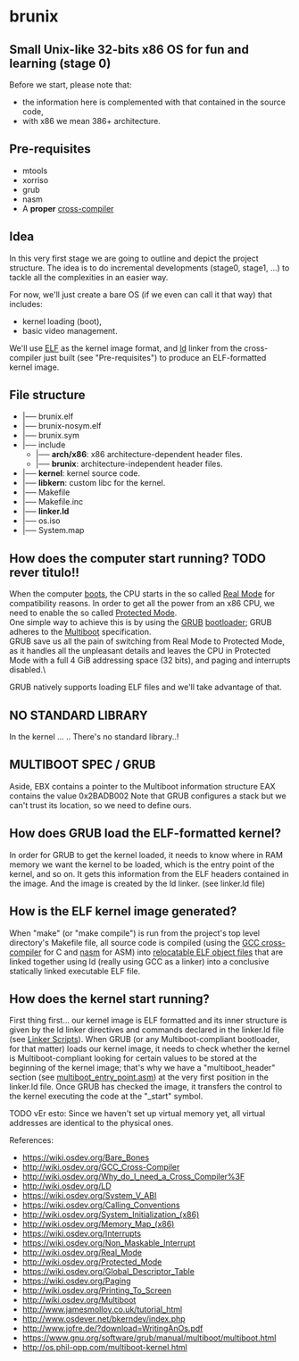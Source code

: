 # brunix
## Small Unix-like 32-bits x86 OS for fun and learning (stage 0)

Before we start, please note that:
* the information here is complemented with that contained in the source code,
* with x86 we mean 386+ architecture.

## Pre-requisites
* mtools
* xorriso
* grub
* nasm
* A <b>proper</b> [cross-compiler](http://wiki.osdev.org/GCC_Cross-Compiler)

## Idea

In this very first stage we are going to outline and depict the project
structure. The idea is to do incremental developments (stage0, stage1, ...) to
tackle all the complexities in an easier way.

For now, we'll just create a bare OS (if we even can call it that way) that
includes:
* kernel loading (boot),
* basic video management.

We'll use [ELF](http://wiki.osdev.org/ELF) as the kernel image format, and
[ld](http://wiki.osdev.org/LD) linker from the cross-compiler just built (see
"Pre-requisites") to produce an ELF-formatted kernel image.


## File structure

 * |── brunix.elf
 * |── brunix-nosym.elf
 * |── brunix.sym
 * |── include
   * |── **arch/x86**: x86 architecture-dependent header files.
   * |── **brunix**: architecture-independent header files.
 * |── **kernel**: kernel source code.
 * |── **libkern**: custom libc for the kernel.
 * |── Makefile
 * |── Makefile.inc
 * |── **linker.ld**
 * |── os.iso
 * |── System.map


## How does the computer start running? TODO rever titulo!!

When the computer [boots](http://wiki.osdev.org/System_Initialization_(x86)),
the CPU starts in the so called [Real Mode](http://wiki.osdev.org/Real_Mode)
for compatibility reasons. In order to get all the power from an x86 CPU, we
need to enable the so called
[Protected Mode](http://wiki.osdev.org/Protected_Mode).\
One simple way to achieve this is by using the
[GRUB](https://wiki.osdev.org/GRUB)
[bootloader](https://wiki.osdev.org/Bootloader); GRUB adheres to the
[Multiboot](http://wiki.osdev.org/Multiboot) specification.\
GRUB save us all the pain of switching from Real Mode to Protected Mode, as it
handles all the unpleasant details and leaves the CPU in Protected Mode with a
full 4 GiB addressing space (32 bits), and paging and interrupts disabled.\

GRUB natively supports loading ELF files and we'll take advantage of that.


## NO STANDARD LIBRARY

In the kernel ... .. There's no standard library..!


## MULTIBOOT SPEC / GRUB

Aside,
EBX contains a pointer to the Multiboot information structure
EAX contains the value 0x2BADB002
Note that GRUB configures a stack but we can't trust its location, so we need to define ours.


## How does GRUB load the ELF-formatted kernel?

In order for GRUB to get the kernel loaded, it needs to know where in RAM
memory we want the kernel to be loaded, which is the entry point of the kernel,
and so on. It gets this information from the ELF headers contained in the
image. And the image
is created by the ld linker. (see linker.ld file)

## How is the ELF kernel image generated?
When "make" (or "make compile") is run from the project's top level directory's Makefile file, all source code is compiled (using the [GCC cross-compiler](http://wiki.osdev.org/GCC_Cross-Compiler) for C and [nasm](http://wiki.osdev.org/NASM) for ASM) into [relocatable ELF object files](http://wiki.osdev.org/Object_Files) that are linked together using ld (really using GCC as a linker) into a conclusive statically linked executable ELF file.

## How does the kernel start running?
First thing first... our kernel image is ELF formatted and its inner structure is given by the ld linker directives and commands declared in the linker.ld file (see [Linker Scripts](http://wiki.osdev.org/Linker_Scripts)).
When GRUB (or any Multiboot-compliant bootloader, for that matter) loads our kernel image, it needs to check whether the kernel is Multiboot-compliant looking for certain values to be stored at the beginning of the kernel image; that's why we have a "multiboot_header" section (see [multiboot_entry_point.asm](/kernel/multiboot_entry_point.asm)) at the very first position in the linker.ld file.
Once GRUB has checked the image, it transfers the control to the kernel executing the code at the "_start" symbol.  


TODO vEr esto: Since we haven't set up virtual memory yet, all virtual addresses are identical to the physical ones.



References:

* https://wiki.osdev.org/Bare_Bones
* http://wiki.osdev.org/GCC_Cross-Compiler
* http://wiki.osdev.org/Why_do_I_need_a_Cross_Compiler%3F
* http://wiki.osdev.org/LD
* https://wiki.osdev.org/System_V_ABI
* https://wiki.osdev.org/Calling_Conventions
* http://wiki.osdev.org/System_Initialization_(x86)
* http://wiki.osdev.org/Memory_Map_(x86)
* https://wiki.osdev.org/Interrupts
* https://wiki.osdev.org/Non_Maskable_Interrupt
* http://wiki.osdev.org/Real_Mode
* http://wiki.osdev.org/Protected_Mode
* https://wiki.osdev.org/Global_Descriptor_Table
* https://wiki.osdev.org/Paging
* http://wiki.osdev.org/Printing_To_Screen
* http://wiki.osdev.org/Multiboot
* http://www.jamesmolloy.co.uk/tutorial_html
* http://www.osdever.net/bkerndev/index.php
* http://www.jofre.de/?download=WritingAnOs.pdf
* https://www.gnu.org/software/grub/manual/multiboot/multiboot.html
* http://os.phil-opp.com/multiboot-kernel.html
